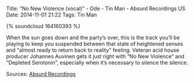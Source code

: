 Title: “No New Violence (vocal)” - Ode - Tin Man - Absurd Recordings US
Date: 2014-11-01 21:22
Tags: Tin Man

{% soundcloud 164160393 %}

When the sun goes down and the party’s over, this is the track you’ll
be playing to keep you suspended between that state of heightened
senses and "almost ready to return back to reality" feeling. Veteran
acid house producer Johannes Auvinen gets it just right with “No New
Violence” and “Depleted Serotonin”, especially when it’s necessary to
silence the silence.

Sources: [Absurd Recordings](http://www.absurdrecordings.com/)
